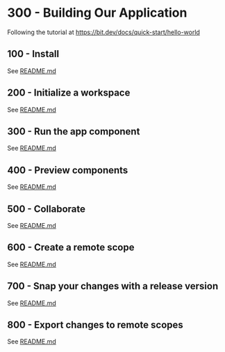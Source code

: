 # 300 - Building Our Application

Following the tutorial at https://bit.dev/docs/quick-start/hello-world

## 100 - Install

See [README.md](./100/README.md)

## 200 - Initialize a workspace

See [README.md](./200/README.md)

## 300 - Run the app component

See [README.md](./300/README.md)

## 400 - Preview components

See [README.md](./400/README.md)

## 500 - Collaborate

See [README.md](./500/README.md)

## 600 - Create a remote scope

See [README.md](./600/README.md)

## 700 - Snap your changes with a release version

See [README.md](./700/README.md)

## 800 - Export changes to remote scopes

See [README.md](./800/README.md)

